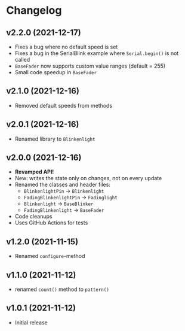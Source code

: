 # Changelog

## v2.2.0 (2021-12-17)

- Fixes a bug where no default speed is set
- Fixes a bug in the SerialBlink example where `Serial.begin()` is not called
- `BaseFader` now supports custom value ranges (default = 255)
- Small code speedup in `BaseFader`

## v2.1.0 (2021-12-16)

- Removed default speeds from methods

## v2.0.1 (2021-12-16)

- Renamed library to `Blinkenlight`

## v2.0.0 (2021-12-16)

- **Revamped API!**
- New: writes the state only on changes, not on every update
- Renamed the classes and header files:
  - `BlinkenlightPin` -> `Blinkenlight`
  - `FadingBlinkenlightPin` -> `Fadinglight`
  - `Blinkenlight` -> `BaseBlinker`
  - `FadingBlinkenlight` -> `BaseFader`
- Code cleanups
- Uses GitHub Actions for tests

## v1.2.0 (2021-11-15)

- Renamed `configure`-method

## v1.1.0 (2021-11-12)

- renamed `count()` method to `pattern()`

## v1.0.1 (2021-11-12)

- Initial release

